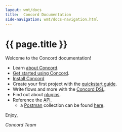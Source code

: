 ```yaml
---
layout: wmt/docs
title:  Concord Documentation
side-navigation: wmt/docs-navigation.html
---
```


# {{ page.title }}

Welcome to the Concord documentation!

- Learn [about Concord](../overview/index.html).
- [Get started using Concord](./getting-started/index.html).
- [Install Concord](./getting-started/installation.html)
- Create your first project with the [quickstart guide](./getting-started/quickstart.html).
- Write flows and more with the [Concord DSL](./processes-v2/index.html#dsl).
- Find out about [plugins](./plugins-v2/index.html).
- Reference the [API](./api/index.html).
    - a [Postman](https://www.postman.com/) collection can be found [here](/assets/postman/concord-api.postman_collection.json).

Enjoy,

_Concord Team_
